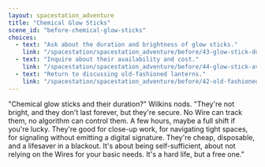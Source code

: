 ```yaml
---
layout: spacestation_adventure
title: "Chemical Glow Sticks"
scene_id: "before-chemical-glow-sticks"
choices:
  - text: "Ask about the duration and brightness of glow sticks."
    link: "/spacestation/spacestation_adventure/before/43-glow-stick-duration-brightness"
  - text: "Inquire about their availability and cost."
    link: "/spacestation/spacestation_adventure/before/44-glow-stick-availability-cost"
  - text: "Return to discussing old-fashioned lanterns."
    link: "/spacestation/spacestation_adventure/before/42-old-fashioned-lanterns"
---
```


"Chemical glow sticks and their duration?" Wilkins nods. "They're not bright, and they don't last forever, but they're secure. No Wire can track them, no algorithm can control them. A few hours, maybe a full shift if you're lucky. They're good for close-up work, for navigating tight spaces, for signaling without emitting a digital signature. They're cheap, disposable, and a lifesaver in a blackout. It's about being self-sufficient, about not relying on the Wires for your basic needs. It's a hard life, but a free one."
